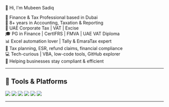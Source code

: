 👋 Hi, I'm Mubeen Sadiq

💼 Finance & Tax Professional based in Dubai  
📆 8+ years in Accounting, Taxation & Reporting  
📌 UAE Corporate Tax | VAT | Excise  
🎓 PG in Finance | CertIFRS | FMVA | UAE VAT Diploma  
📊 Excel automation lover | Tally & EmaraTax expert  
🧾 Tax planning, ESR, refund claims, financial compliance  
💻 Tech-curious | VBA, low-code tools, GitHub explorer  
🚀 Helping businesses stay compliant & efficient

---

## 🧰 Tools & Platforms

<p align="left">
  <img src="https://img.shields.io/badge/Microsoft_Excel-217346?style=flat&logoColor=white"/>
  <img src="https://img.shields.io/badge/Tally_Prime-009DC4?style=flat&logoColor=white"/>
  <img src="https://img.shields.io/badge/QuickBooks-2CA01C?style=flat&logo=intuit&logoColor=white"/>
  <img src="https://img.shields.io/badge/Zoho-FC4C02?style=flat&logoColor=white"/>
  <img src="https://img.shields.io/badge/EmaraTax-007B8A?style=flat&logoColor=white"/>
  <img src="https://img.shields.io/badge/Power_BI-F2C811?style=flat&logoColor=black"/>
</p>

---

<!-- Optionally add GitHub Stats or Repo links below -->
<!--
## 📈 GitHub Stats

![Mubeen's GitHub stats](https://github-readme-stats.vercel.app/api?username=yourusername&show_icons=true&theme=default)
-->

